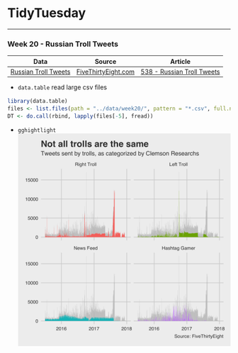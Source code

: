 
# TidyTuesday

-----

### Week 20 - Russian Troll Tweets

| Data                                                                            | Source                                                                         | Article                                                                                                             |
| ------------------------------------------------------------------------------- | ------------------------------------------------------------------------------ | ------------------------------------------------------------------------------------------------------------------- |
| [Russian Troll Tweets](https://github.com/fivethirtyeight/russian-troll-tweets) | [FiveThirtyEight.com](https://github.com/fivethirtyeight/russian-troll-tweets) | [538 - Russian Troll Tweets](https://fivethirtyeight.com/features/why-were-sharing-3-million-russian-troll-tweets/) |

  - `data.table` read large csv files

<!-- end list -->

``` r
library(data.table)
files <- list.files(path = "../data/week20/", pattern = "*.csv", full.names = T)
DT <- do.call(rbind, lapply(files[-5], fread))
```

  - `gghightlight`  
    ![](https://raw.githubusercontent.com/ChuliangXiao/tidytuesday/master/Week20/cat4.png)
